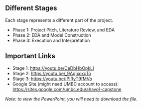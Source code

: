 ## Different Stages
Each stage represents a different part of the project.
* Phase 1: Project Pitch, Literature Review, and EDA
* Phase 2: EDA and Model Construction
* Phase 3: Execution and Interpretation

## Important Links
* Stage 1: https://youtu.be/CeDbHbOpkLI
* Stage 2: https://youtu.be/_9AgIxoxcTo
* Stage 3: https://youtu.be/IPIRyT9fMVo
* Google Site (might need UMBC account to access): https://sites.google.com/umbc.edu/ahayo1-capstone

*Note: to view the PowerPoint, you will need to download the file.*
